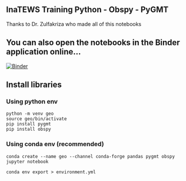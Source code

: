 ## InaTEWS Training Python - Obspy - PyGMT

Thanks to Dr. Zulfakriza who made all of this notebooks

## You can also open the notebooks in the Binder application online...

[![Binder](https://mybinder.org/badge_logo.svg)](https://mybinder.org/v2/gh/seismologie/InaTEWS-Training/main)

## Install libraries

### Using python env
```
python -m venv geo
source geo/bin/activate
pip install pygmt
pip install obspy
```

### Using conda env (recommended)
```
conda create --name geo --channel conda-forge pandas pygmt obspy jupyter notebook
```




```
conda env export > environment.yml
```

